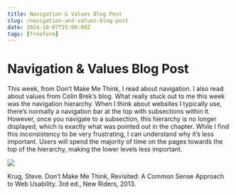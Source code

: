 ```yaml
---
title: Navigation & Values Blog Post
slug: /navigation-and-values-blog-post
date: 2024-10-07T15:00:00Z
tags: [freeform]
---
```


# Navigation & Values Blog Post

This week, from Don’t Make Me Think, I read about navigation. I also read about values from Colin Brek’s blog. What really stuck out to me this week was the navigation hierarchy. When I think about websites I typically use, there’s normally a navigation bar at the top with subsections within it. However, once you navigate to a subsection, this hierarchy is no longer displayed, which is exactly what was pointed out in the chapter. While I find this inconsistency to be very frustrating, I can understand why it’s less important. Users will spend the majority of time on the pages towards the top of the hierarchy, making the lower levels less important. 

<img src="..static/img/Navigation_Img.jpg" /> 

Krug, Steve. Don’t Make Me Think, Revisited: A Common Sense Approach to Web Usability. 3rd ed., New Riders, 2013. 